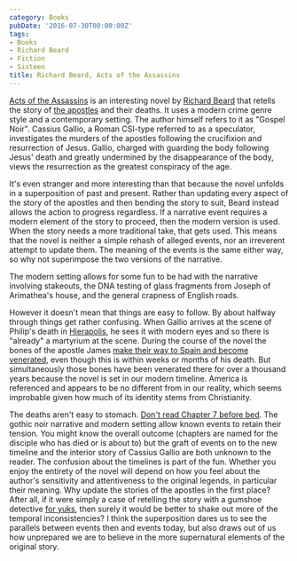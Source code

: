 ```yaml
---
category: Books
pubDate: '2016-07-30T00:00:00Z'
tags:
- Books
- Richard Beard
- Fiction
- Sixteen
title: Richard Beard, Acts of the Assassins
---
```

[Acts of the Assassins](https://www.waterstones.com/book/acts-of-the-assassins/richard-beard/9780099592938) is an interesting novel by [Richard Beard](http://www.richardbeard.info) that retells the story of [the apostles](https://en.wikipedia.org/wiki/Apostle_(Christian)) and their deaths. It uses a modern crime genre style and a contemporary setting. The author himself refers to it as "Gospel Noir".
Cassius Gallio, a Roman CSI-type referred to as a speculator, investigates the murders of the apostles following the crucifixion and resurrection of Jesus. Gallio, charged with guarding the body following Jesus' death and greatly undermined by the disappearance of the body, views the resurrection as the greatest conspiracy of the age.

It's even stranger and more interesting than that because the novel unfolds in a superposition of past and present. Rather than updating every aspect of the story of the apostles and then bending the story to suit, Beard instead allows the action to progress regardless. If a narrative event requires a modern element of the story to proceed, then the modern version is used. When the story needs a more traditional take, that gets used. This means that the novel is neither a simple rehash of alleged events, nor an irreverent attempt to update them. The meaning of the events is the same either way, so why not superimpose the two versions of the narrative.

The modern setting allows for some fun to be had with the narrative involving stakeouts, the DNA testing of glass fragments from Joseph of Arimathea's house, and the general crapness of English roads.

However it doesn't mean that things are easy to follow. By about halfway through things get rather confusing. When Gallio arrives at the scene of Philip's death in [Hierapolis](http://www.bibleplaces.com/hierapolis/), he sees it with modern eyes and so there is "already" a martyrium at the scene. During the course of the novel the bones of the apostle James [make their way to Spain and become venerated](http://www.santiagodecompostela.gal), even though this is within weeks or months of his death. But simultaneously those bones have been venerated there for over a thousand years because the novel is set in our modern timeline. America is referenced and appears to be no different from in our reality, which seems improbable given how much of its identity stems from Christianity.

The deaths aren't easy to stomach. [Don't read Chapter 7 before bed](http://www.beyondtheyalladog.com/2012/07/simon-the-zealot-complete-with-saw/). The gothic noir narrative and modern setting allow known events to retain their tension. You might know the overall outcome (chapters are named for the disciple who has died or is about to) but the graft of events on to the new timeline and the interior story of Cassius Gallio are both unknown to the reader. The confusion about the timelines is part of the fun.
Whether you enjoy the entirety of the novel will depend on how you feel about the author's sensitivity and attentiveness to the original legends, in particular their meaning. Why update the stories of the apostles in the first place? After all, if it were simply a case of retelling the story with a gumshoe detective [for yuks](https://en.wiktionary.org/wiki/yuks), then surely it would be better to shake out more of the temporal inconsistencies? I think the superposition dares us to see the parallels between events then and events today, but also draws out of us how unprepared we are to believe in the more supernatural elements of the original story.